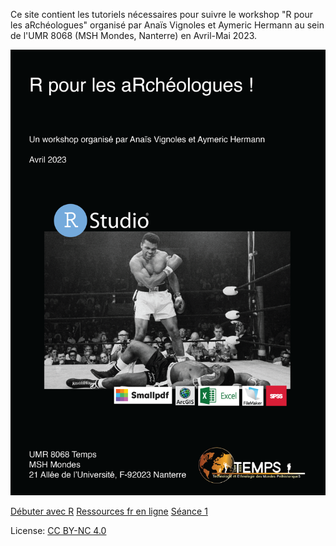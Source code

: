 Ce site contient les tutoriels nécessaires pour suivre le workshop "R pour les aRchéologues" organisé par Anaïs Vignoles et Aymeric Hermann au sein de l'UMR 8068 (MSH Mondes, Nanterre) en Avril-Mai 2023.

![image](poster.png)

[Débuter avec R](seance-0_debuter_avec_R.html)
[Ressources fr en ligne](seance-0_ressources-en-ligne.html)
[Séance 1](seance-1.html)

License: [CC BY-NC 4.0]([http://creativecommons.org/publicdomain/zero/1.0/](https://creativecommons.org/licenses/by-nc/4.0/))
